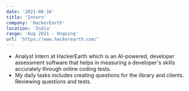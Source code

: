 ```yaml
---
date: '2021-08-16'
title: 'Intern'
company: 'HackerEarth'
location: 'India'
range: 'Aug 2021 - Ongoing'
url: 'https://www.hackerearth.com/'
---
```


- Analyst Intern at HackerEarth which is an AI-powered, developer assessment software that helps in measuring a developer's skills accurately through online coding tests.
- My daily tasks includes creating questions for the library and clients. Reviewing questions and tests. 

